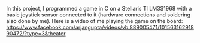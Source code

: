 In this project, I programmed a game in C on a Stellaris TI LM3S1968 with a basic joystick sensor connected to it (hardware connections and soldering also done by me). Here is a video of me playing the game on the board: https://www.facebook.com/arjangupta/videos/vb.889005471/10156316291890472/?type=3&theater
